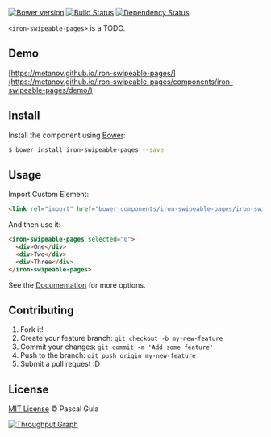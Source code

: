 [![Bower version](https://badge.fury.io/bo/iron-swipeable-pages.svg)](https://badge.fury.io/bo/iron-swipeable-pages)
[![Build Status](https://travis-ci.org/MeTaNoV/iron-swipeable-pages.svg?branch=master)](https://travis-ci.org/MeTaNoV/iron-swipeable-pages)
[![Dependency Status](https://gemnasium.com/MeTaNoV/iron-swipeable-pages.svg)](https://gemnasium.com/MeTaNoV/iron-swipeable-pages)

`<iron-swipeable-pages>` is a TODO.

## Demo

[https://metanov.github.io/iron-swipeable-pages/](https://metanov.github.io/iron-swipeable-pages/components/iron-swipeable-pages/demo/)

## Install

Install the component using [Bower](http://bower.io/):

```sh
$ bower install iron-swipeable-pages --save
```

## Usage

Import Custom Element:

```html
<link rel="import" href="bower_components/iron-swipeable-pages/iron-swipeable-pages.html">
```

And then use it:

```html
<iron-swipeable-pages selected="0">
  <div>One</div>
  <div>Two</div>
  <div>Three</div>
</iron-swipeable-pages>
```

See the [Documentation](https://metanov.github.io/iron-swipeable-pages/) for more options.

## Contributing

1. Fork it!
2. Create your feature branch: `git checkout -b my-new-feature`
3. Commit your changes: `git commit -m 'Add some feature'`
4. Push to the branch: `git push origin my-new-feature`
5. Submit a pull request :D

## License

[MIT License](http://opensource.org/licenses/MIT) © Pascal Gula

[![Throughput Graph](https://graphs.waffle.io/MeTaNoV/iron-swipeable-pages/throughput.svg)](https://waffle.io/MeTaNoV/iron-swipeable-pages/metrics)

